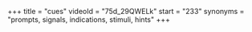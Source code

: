 +++
title = "cues"
videoId = "75d_29QWELk"
start = "233"
synonyms = "prompts, signals, indications, stimuli, hints"
+++

